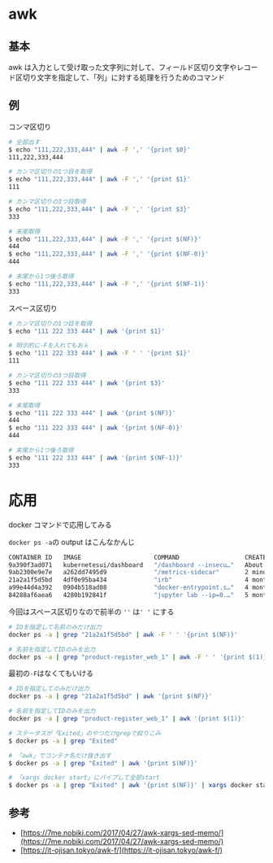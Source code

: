 # awk

## 基本

awk は入力として受け取った文字列に対して、フィールド区切り文字やレコード区切り文字を指定して、「列」に対する処理を行うためのコマンド

## 例

コンマ区切り

```bash
# 全部出す
$ echo "111,222,333,444" | awk -F ',' '{print $0}'
111,222,333,444

# カンマ区切りの1つ目を取得
$ echo "111,222,333,444" | awk -F ',' '{print $1}'
111

# カンマ区切りの3つ目取得
$ echo "111,222,333,444" | awk -F ',' '{print $3}'
333

# 末尾取得
$ echo "111,222,333,444" | awk -F ',' '{print $(NF)}'
444
$ echo "111,222,333,444" | awk -F ',' '{print $(NF-0)}'
444

# 末尾から1つ後ろ取得
$ echo "111,222,333,444" | awk -F ',' '{print $(NF-1)}'
333
```

スペース区切り

```bash
# カンマ区切りの1つ目を取得
$ echo "111 222 333 444" | awk '{print $1}'

# 明示的に-Fを入れてもおｋ
$ echo "111 222 333 444" | awk -F ' ' '{print $1}'
111

# カンマ区切りの3つ目取得
$ echo "111 222 333 444" | awk '{print $3}'
333

# 末尾取得
$ echo "111 222 333 444" | awk '{print $(NF)}'
444
$ echo "111 222 333 444" | awk '{print $(NF-0)}'
444

# 末尾から1つ後ろ取得
$ echo "111 222 333 444" | awk '{print $(NF-1)}'
333
```

# 応用

docker コマンドで応用してみる

`docker ps -a`の output はこんなかんじ

```bash
CONTAINER ID   IMAGE                    COMMAND                  CREATED              STATUS                      PORTS                                       NAMES
9a390f3ad071   kubernetesui/dashboard   "/dashboard --insecu…"   About a minute ago   Up About a minute                                                       k8s_kubernetes-dashboard_kubernetes-dashboard-57c9bfc8c8-jdfjg_kubernetes-dashboard_52faf46c-e1e3-43d3-b2ee-82d8f7e15438_12
9ab2300e9e7e   a262dd7495d9             "/metrics-sidecar"       2 minutes ago        Up 2 minutes                                                            k8s_dashboard-metrics-scraper_dashboard-metrics-scraper-5594697f48-v7cjw_kubernetes-dashboard_9c2936c5-058f-4160-a25a-760fee6356d9_11
21a2a1f5d5bd   4df0e95ba434             "irb"                    4 months ago         Exited (255) 4 months ago   0.0.0.0:3000->3000/tcp, :::3000->3000/tcp   product-register_web_1
a99e44d4a392   0904b518ad08             "docker-entrypoint.s…"   4 months ago         Exited (255) 4 months ago   5432/tcp                                    product-register_db_1
84288af6aea6   4280b192841f             "jupyter lab --ip=0.…"   5 months ago         Exited (1) 5 months ago                                                 my-lab
```

今回はスペース区切りなので前半の `''` は`' '` にする

```bash
# IDを指定して名前のみだけ出力
docker ps -a | grep "21a2a1f5d5bd" | awk -F ' ' '{print $(NF)}'

# 名前を指定してIDのみを出力
docker ps -a | grep "product-register_web_1" | awk -F ' ' '{print $(1)}'
```

最初の`-F`はなくてもいける

```bash
# IDを指定してのみだけ出力
docker ps -a | grep "21a2a1f5d5bd" | awk '{print $(NF)}'

# 名前を指定してIDのみを出力
docker ps -a | grep "product-register_web_1" | awk '{print $(1)}'
```

```bash
# ステータスが「Exited」のやつだけgrepで絞りこみ
$ docker ps -a | grep "Exited"

# 「awk」でコンテナ名だけ抜き出す
$ docker ps -a | grep "Exited" | awk '{print $(NF)}'

# 「xargs docker start」にパイプして全部start
$ docker ps -a | grep "Exited" | awk '{print $(NF)}' | xargs docker start
```

## 参考

- [https://7me.nobiki.com/2017/04/27/awk-xargs-sed-memo/](https://7me.nobiki.com/2017/04/27/awk-xargs-sed-memo/)
- [https://it-ojisan.tokyo/awk-f/](https://it-ojisan.tokyo/awk-f/)
